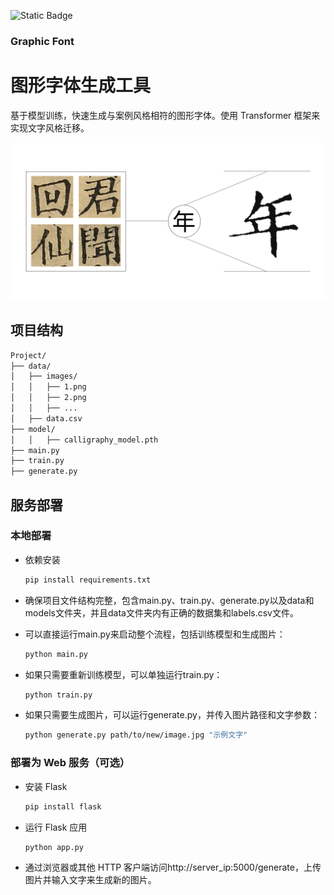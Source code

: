 ![Static Badge](https://img.shields.io/badge/DEMO-CODE-blue)

### Graphic Font

# 图形字体生成工具

基于模型训练，快速生成与案例风格相符的图形字体。使用 Transformer 框架来实现文字风格迁移。

![Graphic Font](./assets/README/1.png)

## 项目结构

```bash
Project/
├── data/
│   ├── images/
│   │   ├── 1.png
│   │   ├── 2.png
│   │   ├── ...
│   ├── data.csv
├── model/
│   │   ├── calligraphy_model.pth
├── main.py
├── train.py
├── generate.py
```

## 服务部署

### 本地部署

* 依赖安装

  ```python
  pip install requirements.txt
  ```
* 确保项目文件结构完整，包含main.py、train.py、generate.py以及data和models文件夹，并且data文件夹内有正确的数据集和labels.csv文件。
* 可以直接运行main.py来启动整个流程，包括训练模型和生成图片：

  ```bash
  python main.py
  ```
* 如果只需要重新训练模型，可以单独运行train.py：

  ```bash
  python train.py
  ```
* 如果只需要生成图片，可以运行generate.py，并传入图片路径和文字参数：

  ```bash
  python generate.py path/to/new/image.jpg "示例文字"
  ```

### 部署为 Web 服务（可选）

* 安装 Flask

  ```bash
  pip install flask
  ```
* 运行 Flask 应用

  ```bash
  python app.py
  ```
* 通过浏览器或其他 HTTP 客户端访问http://server_ip:5000/generate，上传图片并输入文字来生成新的图片。
